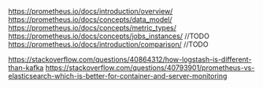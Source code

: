 https://prometheus.io/docs/introduction/overview/
https://prometheus.io/docs/concepts/data_model/
https://prometheus.io/docs/concepts/metric_types/
https://prometheus.io/docs/concepts/jobs_instances/ //TODO
https://prometheus.io/docs/introduction/comparison/ //TODO

https://stackoverflow.com/questions/40864312/how-logstash-is-different-than-kafka
https://stackoverflow.com/questions/40793901/prometheus-vs-elasticsearch-which-is-better-for-container-and-server-monitoring
